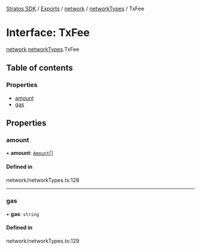 [Stratos SDK](../README.md) / [Exports](../modules.md) / [network](../modules/network.md) / [networkTypes](../modules/network.networkTypes.md) / TxFee

# Interface: TxFee

[network](../modules/network.md).[networkTypes](../modules/network.networkTypes.md).TxFee

## Table of contents

### Properties

- [amount](network.networkTypes.TxFee.md#amount)
- [gas](network.networkTypes.TxFee.md#gas)

## Properties

### amount

• **amount**: [`Amount`](network.networkTypes.Amount.md)[]

#### Defined in

network/networkTypes.ts:128

___

### gas

• **gas**: `string`

#### Defined in

network/networkTypes.ts:129
